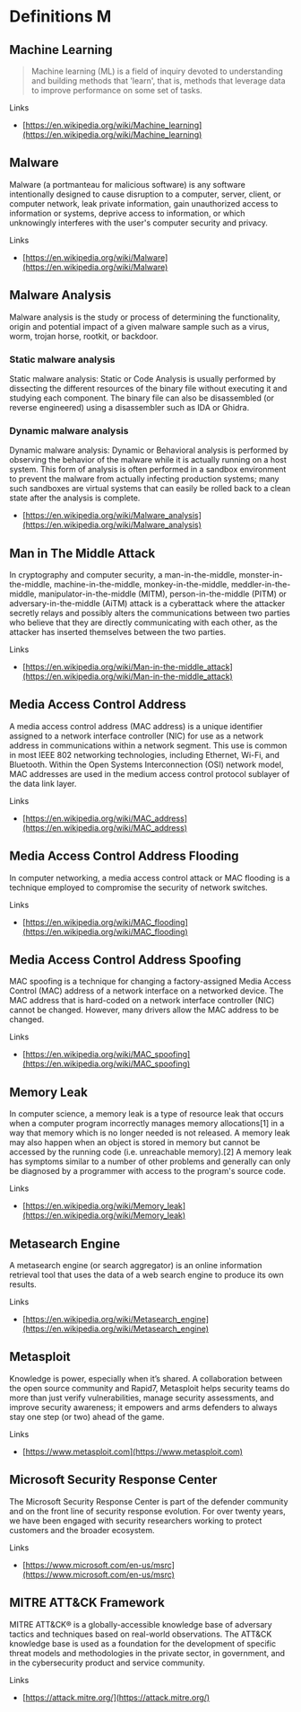 # Definitions M

## Machine Learning
> Machine learning (ML) is a field of inquiry devoted to understanding and building methods that 'learn', that is, methods that leverage data to improve performance on some set of tasks.

Links
- [https://en.wikipedia.org/wiki/Machine_learning](https://en.wikipedia.org/wiki/Machine_learning)

## Malware
Malware (a portmanteau for malicious software) is any software intentionally designed to cause disruption to a computer, server, client, or computer network, leak private information, gain unauthorized access to information or systems, deprive access to information, or which unknowingly interferes with the user's computer security and privacy.

Links
- [https://en.wikipedia.org/wiki/Malware](https://en.wikipedia.org/wiki/Malware)

## Malware Analysis
Malware analysis is the study or process of determining the functionality, origin and potential impact of a given malware sample such as a virus, worm, trojan horse, rootkit, or backdoor.
 
### Static malware analysis
Static malware analysis: Static or Code Analysis is usually performed by dissecting the different resources of the binary file without executing it and studying each component.
The binary file can also be disassembled (or reverse engineered) using a disassembler such as IDA or Ghidra.

### Dynamic malware analysis
Dynamic malware analysis: Dynamic or Behavioral analysis is performed by observing the behavior of the malware while it is actually running on a host system.
This form of analysis is often performed in a sandbox environment to prevent the malware from actually infecting production systems; many such sandboxes are virtual systems that can easily be rolled back to a clean state after the analysis is complete.

- [https://en.wikipedia.org/wiki/Malware_analysis](https://en.wikipedia.org/wiki/Malware_analysis)

## Man in The Middle Attack
In cryptography and computer security, a man-in-the-middle, monster-in-the-middle, machine-in-the-middle, monkey-in-the-middle, meddler-in-the-middle, manipulator-in-the-middle (MITM), person-in-the-middle (PITM) or adversary-in-the-middle (AiTM) attack is a cyberattack where the attacker secretly relays and possibly alters the communications between two parties who believe that they are directly communicating with each other, as the attacker has inserted themselves between the two parties.

Links
- [https://en.wikipedia.org/wiki/Man-in-the-middle_attack](https://en.wikipedia.org/wiki/Man-in-the-middle_attack)

## Media Access Control Address
A media access control address (MAC address) is a unique identifier assigned to a network interface controller (NIC) for use as a network address in communications within a network segment.
This use is common in most IEEE 802 networking technologies, including Ethernet, Wi-Fi, and Bluetooth.
Within the Open Systems Interconnection (OSI) network model, MAC addresses are used in the medium access control protocol sublayer of the data link layer.

Links
- [https://en.wikipedia.org/wiki/MAC_address](https://en.wikipedia.org/wiki/MAC_address)
 
## Media Access Control Address Flooding
In computer networking, a media access control attack or MAC flooding is a technique employed to compromise the security of network switches.

Links
- [https://en.wikipedia.org/wiki/MAC_flooding](https://en.wikipedia.org/wiki/MAC_flooding)

## Media Access Control Address Spoofing
MAC spoofing is a technique for changing a factory-assigned Media Access Control (MAC) address of a network interface on a networked device.
The MAC address that is hard-coded on a network interface controller (NIC) cannot be changed.
However, many drivers allow the MAC address to be changed.

Links
- [https://en.wikipedia.org/wiki/MAC_spoofing](https://en.wikipedia.org/wiki/MAC_spoofing)

## Memory Leak
In computer science, a memory leak is a type of resource leak that occurs when a computer program incorrectly manages memory allocations[1] in a way that memory which is no longer needed is not released. A memory leak may also happen when an object is stored in memory but cannot be accessed by the running code (i.e. unreachable memory).[2] A memory leak has symptoms similar to a number of other problems and generally can only be diagnosed by a programmer with access to the program's source code.

Links
- [https://en.wikipedia.org/wiki/Memory_leak](https://en.wikipedia.org/wiki/Memory_leak)

## Metasearch Engine
A metasearch engine (or search aggregator) is an online information retrieval tool that uses the data of a web search engine to produce its own results.

Links
- [https://en.wikipedia.org/wiki/Metasearch_engine](https://en.wikipedia.org/wiki/Metasearch_engine)

## Metasploit
Knowledge is power, especially when it’s shared.
A collaboration between the open source community and Rapid7, Metasploit helps security teams do more than just verify vulnerabilities, manage security assessments, and improve security awareness; it empowers and arms defenders to always stay one step (or two) ahead of the game.

Links
- [https://www.metasploit.com](https://www.metasploit.com)


## Microsoft Security Response Center
The Microsoft Security Response Center is part of the defender community and on the front line of security response evolution.
For over twenty years, we have been engaged with security researchers working to protect customers and the broader ecosystem.

Links
- [https://www.microsoft.com/en-us/msrc](https://www.microsoft.com/en-us/msrc)

## MITRE ATT&CK Framework
MITRE ATT&CK® is a globally-accessible knowledge base of adversary tactics and techniques based on real-world observations.
The ATT&CK knowledge base is used as a foundation for the development of specific threat models and methodologies in the private sector, in government, and in the cybersecurity product and service community.

Links
- [https://attack.mitre.org/](https://attack.mitre.org/)
